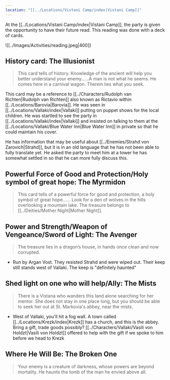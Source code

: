 ```yaml
---
location: "[[../Locations/Vistani Camp/index|Vistani Camp]]"
---
```


At the [[../Locations/Vistani Camp/index|Vistani Camp]], the party is given the opportunity to have their future read. This reading was done with a deck of cards.

![[../Images/Activities/reading.jpeg|400]]

## History card: The Illusionist
> This card tells of history. Knowledge of the ancient will help you better understand your enemy……A man is not what he seems. He comes here in a carnival wagon. Therein lies what you seek.

This card may be a reference to [[../Characters/Rudolph van Richten|Rudolph van Richten]] also known as Rictavio within [[../Locations/Barovia|Barovia]]. He was seen in [[../Locations/Vallaki/index|Vallaki]] putting on puppet shows for the local children. He was startled to see the party in [[../Locations/Vallaki/index|Vallaki]] and insisted on talking to them at the [[../Locations/Vallaki/Blue Water Inn|Blue Water Inn]] in private so that he could maintain his cover.

He has information that may be useful about [[../Enemies/Strahd von Zarovich|Strahd]], but it is in an old language that he has not been able to fully translate yet. He asked the party to meet him at a tower he has somewhat settled in so that he can more fully discuss this.

## Powerful Force of Good and Protection/Holy symbol of great hope: The Myrmidon
> This card tells of a powerful force for good and protection, a holy symbol of great hope…… Look for a den of wolves in the hills overlooking  a mountain lake. The treasure belongs to [[../Deities/Mother Night|Mother Night]].

## Power and Strength/Weapon of Vengeance/Sword of Light: The Avenger
> The treasure lies in a dragon’s house, in hands once clean and now corrupted.

- Run by Argan Vost. They resisted Strahd and were wiped out. Their keep still stands west of Vallaki. The keep is "definitely haunted"

## Shed light on one who will help/Ally: The Mists
> There is a Vistana who wanders this land alone searching for her mentor. She does not stay in one place long, but you should be able to seek her out at St. Markovia's abbey, near the mists.

* West of Vallaki, you'll hit a fog wall. A town called [[../Locations/Krezk/index|Krezk]] has a church, and this is the abbey. Bring a gift, trade goods possibly? [[../Characters/Vallaki/Vasili von Holdzt|Vasili von Holdzt]] offered to help with the gift if we spoke to him before we head to Krezk

## Where He Will Be: The Broken One
> Your enemy is a creature of darkness, whose powers are beyond mortality. He haunts the tomb of the man he envied above all.